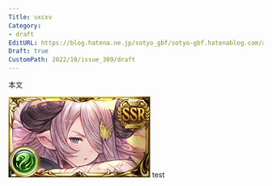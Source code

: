 ```yaml
---
Title: vxcxv
Category:
- draft
EditURL: https://blog.hatena.ne.jp/sotyo_gbf/sotyo-gbf.hatenablog.com/atom/entry/4207112889924325328
Draft: true
CustomPath: 2022/10/issue_309/draft
---
```


本文

![画像](image/unnamed.png)
test
